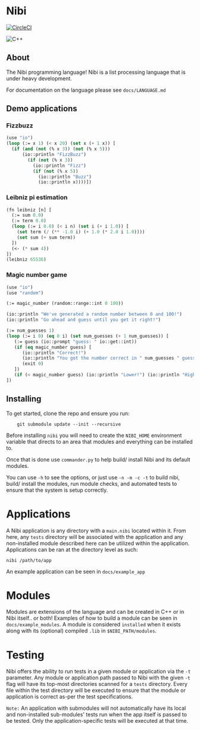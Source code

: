 # Nibi

[![CircleCI](https://dl.circleci.com/status-badge/img/gh/bosley/nibi/tree/main.svg?style=svg&circle-token=209b10db36b5ca69404370b19addef558e676ecf)](https://dl.circleci.com/status-badge/redirect/gh/bosley/nibi/tree/main)

![C++](https://img.shields.io/badge/c++-%2300599C.svg?style=for-the-badge&logo=c%2B%2B&logoColor=white)

## About

The Nibi programming language! Nibi is a list processing language that is under heavy development.

For documentation on the language please see `docs/LANGUAGE.md` 

## Demo applications

### Fizzbuzz

```lisp
(use "io")
(loop (:= x 1) (< x 20) (set x (+ 1 x)) [
  (if (and (not (% x 3)) (not (% x 5)))
      (io::println "FizzBuzz")
        (if (not (% x 3)) 
          (io::println "Fizz")
          (if (not (% x 5)) 
            (io::println "Buzz") 
            (io::println x))))])
```

### Leibniz pi estimation

```lisp
(fn leibniz [n] [
  (:= sum 0.0)
  (:= term 0.0)
  (loop (:= i 0.0) (< i n) (set i (+ i 1.0)) [
    (set term (/ (** -1.0 i) (+ 1.0 (* 2.0 i 1.0))))
    (set sum (+ sum term))
  ])
  (<- (* sum 4))
])
(leibniz 65536)
```

### Magic number game

```lisp
(use "io")
(use "random")

(:= magic_number (random::range::int 0 100))

(io::println "We've generated a random number between 0 and 100!")
(io::println "Go ahead and guess until you get it right!")

(:= num_guesses 1)
(loop (:= i 0) (eq 0 i) (set num_guesses (+ 1 num_guesses)) [
   (:= guess (io::prompt "guess: " io::get::int))
   (if (eq magic_number guess) [
      (io::println "Correct!")
      (io::println "You got the number correct in " num_guesses " guesses!")
      (exit 0)
   ])
   (if (< magic_number guess) (io::println "Lower!") (io::println "Higher!"))
])
```

## Installing

To get started, clone the repo and ensure you run:

```
    git submodule update --init --recursive
```

Before installing `nibi` you will need to create the `NIBI_HOME` environment variable that directs
to an area that modules and everything can be installed to. 

Once that is done use `commander.py` to help build/ install Nibi and its default modules.

You can use `-h` to see the options, or just use `-n -m -c -t` 
to build nibi, build/ install the modules, run module checks, and automated tests to ensure
that the system is setup correctly.

# Applications

A Nibi application is any directory with a `main.nibi` located within it. From here, any `tests` directory will be associated with the application and any non-installed module described here
can be utilized within the application. Applications can be ran at the directory level as such:

```
nibi /path/to/app
```

An example application can be seen in `docs/example_app`

# Modules

Modules are extensions of the language and can be created in C++ or in Nibi itself.. or both! Examples of how to build a module can be seen in `docs/example_modules`. 
A module is considered `installed` when it exists along with its (optional) compiled `.lib` in `$NIBI_PATH/modules`.

# Testing

Nibi offers the ability to run tests in a given module or application via the `-t` parameter. Any module or application path passed to Nibi with the given `-t` flag will have its top-most directories scanned for a `tests` directory. Every file within the test directory will be executed to ensure that the module or application is correct as-per the test specifications. 

`Note:` An application with submodules will not automatically have its local and non-installed sub-modules' tests run when the app itself is passed to be tested. Only the application-specific tests will be executed at that time. 

